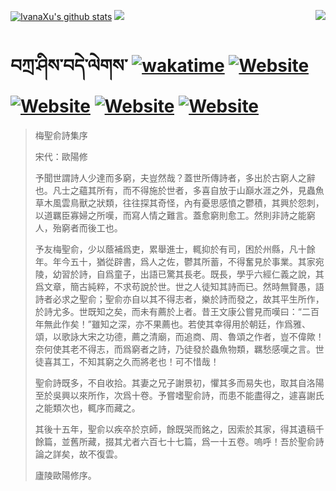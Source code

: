 [![IvanaXu's github stats](https://github-readme-stats.vercel.app/api?username=IvanaXu&theme=codeSTACKr)](https://github.com/anuraghazra/github-readme-stats)
<img align="right" src="https://github-readme-stats.vercel.app/api/top-langs/?username=IvanaXu&langs_count=8&theme=codeSTACKr" />
<img src="https://github-readme-stats.vercel.app/api/wakatime?username=IvanaXu&layout=compact&langs_count=8&theme=codeSTACKr&custom_title=Programming&nbsp;Times&nbsp;(Since&nbsp;Jul.29.2021)&range=all_time" />
# བཀྲ་ཤིས་བདེ་ལེགས་	[![wakatime](https://wakatime.com/badge/user/5043ee4a-e361-4607-9d47-d557f2005d05.svg)](https://wakatime.com/@5043ee4a-e361-4607-9d47-d557f2005d05)	[![Website](https://img.shields.io/website?label=tianchi&up_color=orange&up_message=IvanaXu&url=https%3A%2F%2Fshields.io)](https://tianchi.aliyun.com/home/science/scienceDetail?userId=1095279182618)	[![Website](https://img.shields.io/website?label=yuque&up_color=green&up_message=IvanaXu&url=https%3A%2F%2Fshields.io)](https://www.yuque.com/ivanaxu)	[![Website](https://img.shields.io/website?label=leetcode&up_color=yellow&up_message=IvanaXu&url=https%3A%2F%2Fshields.io)](https://leetcode.cn/u/ivanaxu)	[![Website](https://img.shields.io/website?label=aistudio&up_color=violet&up_message=IvanaXu&url=https%3A%2F%2Fshields.io)](https://aistudio.baidu.com/aistudio/personalcenter/thirdview/979775)
> 梅聖俞詩集序
> 
> 宋代：歐陽修 
> 
> 予聞世謂詩人少達而多窮，夫豈然哉？蓋世所傳詩者，多出於古窮人之辭也。凡士之蘊其所有，而不得施於世者，多喜自放于山巔水涯之外，見蟲魚草木風雲鳥獸之狀類，往往探其奇怪，內有憂思感憤之鬱積，其興於怨刺，以道羈臣寡婦之所嘆，而寫人情之難言。蓋愈窮則愈工。然則非詩之能窮人，殆窮者而後工也。
> 
> 予友梅聖俞，少以蔭補爲吏，累舉進士，輒抑於有司，困於州縣，凡十餘年。年今五十，猶從辟書，爲人之佐，鬱其所蓄，不得奮見於事業。其家宛陵，幼習於詩，自爲童子，出語已驚其長老。既長，學乎六經仁義之說，其爲文章，簡古純粹，不求苟說於世。世之人徒知其詩而已。然時無賢愚，語詩者必求之聖俞；聖俞亦自以其不得志者，樂於詩而發之，故其平生所作，於詩尤多。世既知之矣，而未有薦於上者。昔王文康公嘗見而嘆曰：“二百年無此作矣！”雖知之深，亦不果薦也。若使其幸得用於朝廷，作爲雅、頌，以歌詠大宋之功德，薦之清廟，而追商、周、魯頌之作者，豈不偉歟！奈何使其老不得志，而爲窮者之詩，乃徒發於蟲魚物類，羈愁感嘆之言。世徒喜其工，不知其窮之久而將老也！可不惜哉！
> 
> 聖俞詩既多，不自收拾。其妻之兄子謝景初，懼其多而易失也，取其自洛陽至於吳興以來所作，次爲十卷。予嘗嗜聖俞詩，而患不能盡得之，遽喜謝氏之能類次也，輒序而藏之。
> 
> 其後十五年，聖俞以疾卒於京師，餘既哭而銘之，因索於其家，得其遺稿千餘篇，並舊所藏，掇其尤者六百七十七篇，爲一十五卷。嗚呼！吾於聖俞詩論之詳矣，故不復雲。
> 
> 廬陵歐陽修序。
>
